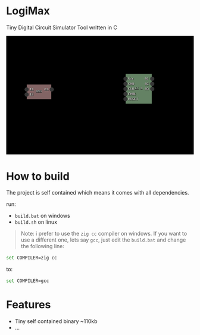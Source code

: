 # LogiMax

Tiny Digital Circuit Simulator Tool written in C

![](readme/screenshot01.png)

# How to build

The project is self contained which means it comes with all dependencies.

run:

- `build.bat` on windows
- `build.sh` on linux

> Note: i prefer to use the `zig cc` compiler on windows. If you want to use a
> different one, lets say `gcc`, just edit the `build.bat` and change the
> following line:

```bash
set COMPILER=zig cc
```

to:

```bash
set COMPILER=gcc
```

# Features

- Tiny self contained binary ~110kb
- ...
